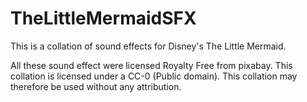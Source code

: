 # TheLittleMermaidSFX
This is a collation of sound effects for Disney's The Little Mermaid.

All these sound effect were licensed Royalty Free from pixabay. This collation is licensed under a CC-0 (Public domain).
This collation may therefore be used without any attribution.